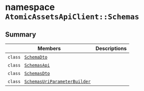 # namespace `AtomicAssetsApiClient::Schemas` 

## Summary

 Members                                | Descriptions                                
----------------------------------------|---------------------------------------------
`class ` [`SchemaDto`](.github/workflows/documentation/md/AtomicAssetsApiClient--Schemas--SchemaDto.md#class_atomic_assets_api_client_1_1_schemas_1_1_schema_dto) | 
`class ` [`SchemasApi`](.github/workflows/documentation/md/AtomicAssetsApiClient--Schemas--SchemasApi.md#class_atomic_assets_api_client_1_1_schemas_1_1_schemas_api) | 
`class ` [`SchemasDto`](.github/workflows/documentation/md/AtomicAssetsApiClient--Schemas--SchemasDto.md#class_atomic_assets_api_client_1_1_schemas_1_1_schemas_dto) | 
`class ` [`SchemasUriParameterBuilder`](.github/workflows/documentation/md/AtomicAssetsApiClient--Schemas--SchemasUriParameterBuilder.md#class_atomic_assets_api_client_1_1_schemas_1_1_schemas_uri_parameter_builder) | 

